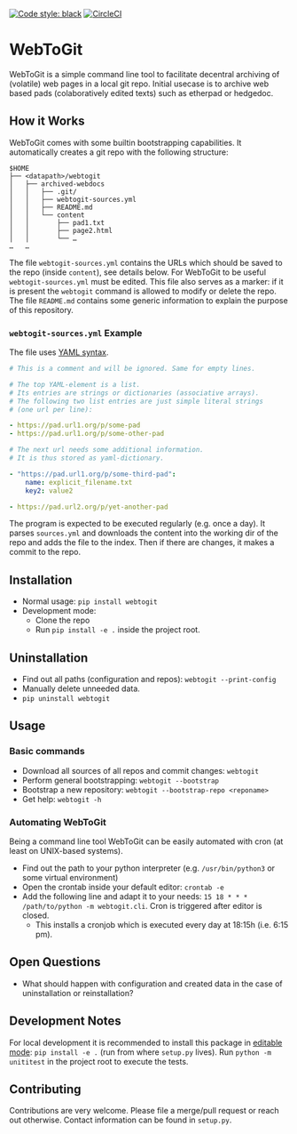 [![Code style: black](https://img.shields.io/badge/code%20style-black-000000.svg)](https://github.com/psf/black)
[![CircleCI](https://circleci.com/gh/cknoll/webtogit/tree/main.svg?style=shield)](https://circleci.com/gh/cknoll/webtogit/tree/main)

# WebToGit

WebToGit is a simple command line tool to facilitate decentral archiving of (volatile) web pages in a local git repo. Initial usecase is to archive web based pads (colaboratively edited texts) such as etherpad or hedgedoc.

## How it Works

WebToGit comes with some builtin bootstrapping capabilities. It automatically creates a git repo with the following structure:

```
$HOME
├── <datapath>/webtogit
│   ├── archived-webdocs
│   │   ├── .git/
│   │   ├── webtogit-sources.yml
│   │   ├── README.md
│   │   └── content
│   │       ├── pad1.txt
│   │       ├── page2.html
│   │       └── …
…   …
```

The file `webtogit-sources.yml` contains the URLs which should be saved to the repo (inside `content`), see details below. For WebToGit to be useful `webtogit-sources.yml` must be edited. This file also serves as a marker: if it is present the `webtogit` command is allowed to modify or delete the repo. The file `README.md` contains some generic information to explain the purpose of this repository.


### `webtogit-sources.yml` Example

The file uses [YAML syntax](https://en.wikipedia.org/wiki/YAML#Syntax).

```yaml
# This is a comment and will be ignored. Same for empty lines.

# The top YAML-element is a list.
# Its entries are strings or dictionaries (associative arrays).
# The following two list entries are just simple literal strings
# (one url per line):

- https://pad.url1.org/p/some-pad
- https://pad.url1.org/p/some-other-pad

# The next url needs some additional information.
# It is thus stored as yaml-dictionary.

- "https://pad.url1.org/p/some-third-pad":
    name: explicit_filename.txt
    key2: value2

- https://pad.url2.org/p/yet-another-pad
```


The program is expected to be executed regularly (e.g. once a day). It parses `sources.yml` and downloads the content into the working dir of the repo and adds the file to the index. Then if there are changes, it makes a commit to the repo.


## Installation

- Normal usage: `pip install webtogit`
- Development mode:
    - Clone the repo
    - Run `pip install -e .` inside the project root.

## Uninstallation

- Find out all paths (configuration and repos):  `webtogit --print-config`
- Manually delete unneeded data.
- `pip uninstall webtogit`

## Usage

### Basic commands

- Download all sources of all repos and commit changes: `webtogit`
- Perform general bootstrapping: `webtogit --bootstrap`
- Bootstrap a new repository: `webtogit --bootstrap-repo <reponame>`
- Get help: `webtogit -h`

### Automating WebToGit

Being a command line tool WebToGit can be easily automated with cron (at least on UNIX-based systems).

- Find out the path to your python interpreter (e.g. `/usr/bin/python3` or some virtual environment)
- Open the crontab inside your default editor: `crontab -e`
- Add the following line and adapt it to your needs: `15 18 * * * /path/to/python -m webtogit.cli`. Cron is triggered after editor is closed.
    - This installs a cronjob which is executed every day at 18:15h (i.e. 6:15 pm).

## Open Questions

- What should happen with configuration and created data in the case of uninstallation or reinstallation?



## Development Notes

For local development it is recommended to install this package in [editable mode](https://pip.pypa.io/en/latest/cli/pip_wheel/?highlight=editable#cmdoption-e): `pip install -e .` (run from where `setup.py` lives). Run `python -m unititest` in the project root to execute the tests.


## Contributing

Contributions are very welcome. Please file a merge/pull request or reach out otherwise. Contact information can be found in `setup.py`.
